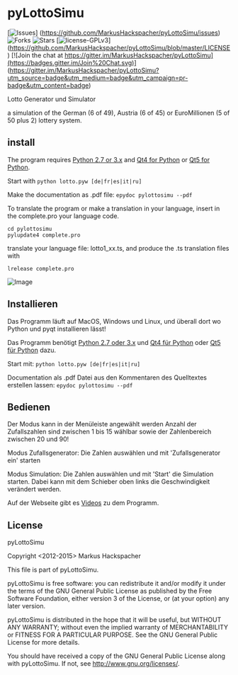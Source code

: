 pyLottoSimu
===========

[![Issues](https://img.shields.io/github/issues/MarkusHackspacher/pyLottoSimu.svg)]
(https://github.com/MarkusHackspacher/pyLottoSimu/issues)
![Forks](https://img.shields.io/github/forks/MarkusHackspacher/pyLottoSimu.svg)
![Stars](https://img.shields.io/github/stars/MarkusHackspacher/pyLottoSimu.svg)
[![license-GPLv3](https://img.shields.io/badge/license-GPLv3-blue.svg)]
(https://github.com/MarkusHackspacher/pyLottoSimu/blob/master/LICENSE)
[![Join the chat at https://gitter.im/MarkusHackspacher/pyLottoSimu](https://badges.gitter.im/Join%20Chat.svg)]
(https://gitter.im/MarkusHackspacher/pyLottoSimu?utm_source=badge&utm_medium=badge&utm_campaign=pr-badge&utm_content=badge)

Lotto Generator und Simulator

a simulation of the German (6 of 49), Austria (6 of 45) or EuroMillionen (5 of 50 plus 2) lottery system.

install
-------

The program requires [Python 2.7 or 3.x](http://www.python.org/download/) 
and [Qt4 for Python](http://www.riverbankcomputing.com/software/pyqt/download)
or [Qt5 for Python](http://www.riverbankcomputing.com/software/pyqt/download5).

Start with
```python lotto.pyw [de|fr|es|it|ru]```

Make the documentation as .pdf file:
```epydoc pylottosimu --pdf```

To translate the program or make a translation in your language,
insert in the complete.pro your language code.
```
cd pylottosimu
pylupdate4 complete.pro
```
translate your language file: lotto1_xx.ts, and produce the .ts translation files with
```
lrelease complete.pro
```

![Image](misc/pyLottoSimu_screenshot_en.png "simulate a lotto draw.")

Installieren
-------------

Das Programm läuft auf MacOS, Windows und Linux,
und überall dort wo Python und pyqt installieren lässt!

Das Programm benötigt [Python  2.7 oder 3.x](http://www.python.org/download/) 
und [Qt4 für Python](http://www.riverbankcomputing.com/software/pyqt/download) 
oder [Qt5 für Python](http://www.riverbankcomputing.com/software/pyqt/download5) dazu.

Start mit: 
```python lotto.pyw [de|fr|es|it|ru]```

Documentation als .pdf Datei aus den Kommentaren des Quelltextes erstellen lassen:
```epydoc pylottosimu --pdf```

Bedienen
---------
Der Modus kann in der Menüleiste angewählt werden
Anzahl der Zufallszahlen sind zwischen 1 bis 15 wählbar sowie der
 Zahlenbereich zwischen 20 und 90! 

Modus Zufallsgenerator:
Die Zahlen auswählen und mit 'Zufallsgenerator ein' starten

Modus Simulation:
Die Zahlen auswählen und mit 'Start' die Simulation starten.
Dabei kann mit dem Schieber oben links die Geschwindigkeit verändert werden.

Auf der Webseite gibt es [Videos](http://markush.cwsurf.de/joomla_17/index.php/python/pylottosimu/8-lotto-generator-und-simulator) zu dem Programm.

License
-------

pyLottoSimu

Copyright <2012-2015> Markus Hackspacher

This file is part of pyLottoSimu.

pyLottoSimu is free software: you can redistribute it and/or modify
it under the terms of the GNU General Public License as published by
the Free Software Foundation, either version 3 of the License, or
(at your option) any later version.

pyLottoSimu is distributed in the hope that it will be useful,
but WITHOUT ANY WARRANTY; without even the implied warranty of
MERCHANTABILITY or FITNESS FOR A PARTICULAR PURPOSE.  See the
GNU General Public License for more details.

You should have received a copy of the GNU General Public License
along with pyLottoSimu.  If not, see <http://www.gnu.org/licenses/>.

